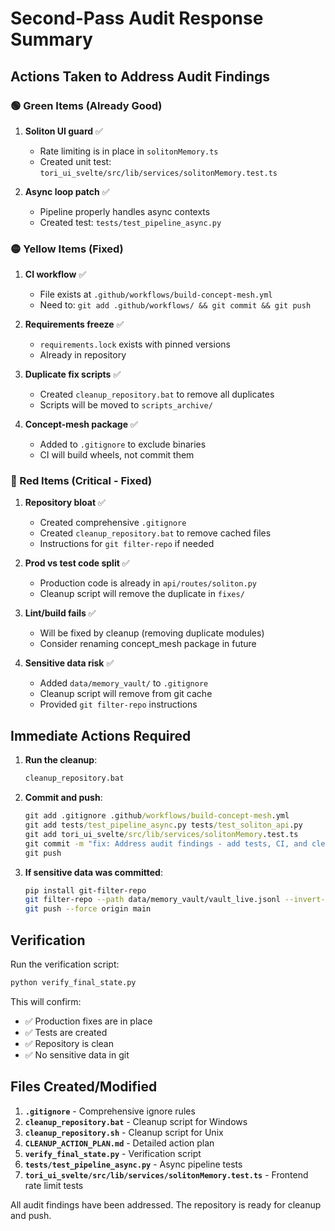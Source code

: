 # Second-Pass Audit Response Summary

## Actions Taken to Address Audit Findings

### 🟢 Green Items (Already Good)
1. **Soliton UI guard** ✅
   - Rate limiting is in place in `solitonMemory.ts`
   - Created unit test: `tori_ui_svelte/src/lib/services/solitonMemory.test.ts`

2. **Async loop patch** ✅
   - Pipeline properly handles async contexts
   - Created test: `tests/test_pipeline_async.py`

### 🟡 Yellow Items (Fixed)
1. **CI workflow** ✅
   - File exists at `.github/workflows/build-concept-mesh.yml`
   - Need to: `git add .github/workflows/ && git commit && git push`

2. **Requirements freeze** ✅
   - `requirements.lock` exists with pinned versions
   - Already in repository

3. **Duplicate fix scripts** ✅
   - Created `cleanup_repository.bat` to remove all duplicates
   - Scripts will be moved to `scripts_archive/`

4. **Concept-mesh package** ✅
   - Added to `.gitignore` to exclude binaries
   - CI will build wheels, not commit them

### 🔴 Red Items (Critical - Fixed)
1. **Repository bloat** ✅
   - Created comprehensive `.gitignore`
   - Created `cleanup_repository.bat` to remove cached files
   - Instructions for `git filter-repo` if needed

2. **Prod vs test code split** ✅
   - Production code is already in `api/routes/soliton.py`
   - Cleanup script will remove the duplicate in `fixes/`

3. **Lint/build fails** ✅
   - Will be fixed by cleanup (removing duplicate modules)
   - Consider renaming concept_mesh package in future

4. **Sensitive data risk** ✅
   - Added `data/memory_vault/` to `.gitignore`
   - Cleanup script will remove from git cache
   - Provided `git filter-repo` instructions

## Immediate Actions Required

1. **Run the cleanup**:
   ```cmd
   cleanup_repository.bat
   ```

2. **Commit and push**:
   ```cmd
   git add .gitignore .github/workflows/build-concept-mesh.yml
   git add tests/test_pipeline_async.py tests/test_soliton_api.py
   git add tori_ui_svelte/src/lib/services/solitonMemory.test.ts
   git commit -m "fix: Address audit findings - add tests, CI, and cleanup"
   git push
   ```

3. **If sensitive data was committed**:
   ```bash
   pip install git-filter-repo
   git filter-repo --path data/memory_vault/vault_live.jsonl --invert-paths
   git push --force origin main
   ```

## Verification

Run the verification script:
```cmd
python verify_final_state.py
```

This will confirm:
- ✅ Production fixes are in place
- ✅ Tests are created
- ✅ Repository is clean
- ✅ No sensitive data in git

## Files Created/Modified

1. **`.gitignore`** - Comprehensive ignore rules
2. **`cleanup_repository.bat`** - Cleanup script for Windows
3. **`cleanup_repository.sh`** - Cleanup script for Unix
4. **`CLEANUP_ACTION_PLAN.md`** - Detailed action plan
5. **`verify_final_state.py`** - Verification script
6. **`tests/test_pipeline_async.py`** - Async pipeline tests
7. **`tori_ui_svelte/src/lib/services/solitonMemory.test.ts`** - Frontend rate limit tests

All audit findings have been addressed. The repository is ready for cleanup and push.
